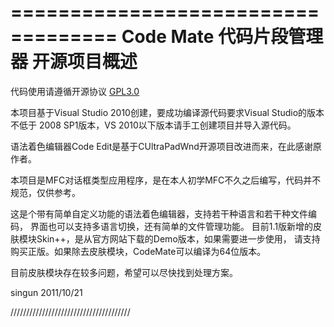 ===================================
Code Mate 代码片段管理器 开源项目概述
===================================

代码使用请遵循开源协议 [GPL3.0](https://github.com/singun-lxd/CodeMate/blob/master/README.md)

本项目基于Visual Studio 2010创建，要成功编译源代码要求Visual Studio的版本不低于
2008 SP1版本，VS 2010以下版本请手工创建项目并导入源代码。

语法着色编辑器Code Edit是基于CUltraPadWnd开源项目改进而来，在此感谢原作者。

本项目是MFC对话框类型应用程序，是在本人初学MFC不久之后编写，代码并不规范，仅供参考。

这是个带有简单自定义功能的语法着色编辑器，支持若干种语言和若干种文件编码，
界面也可以支持多语言切换，还有简单的文件管理功能。
目前1.1版新增的皮肤模块Skin++，是从官方网站下载的Demo版本，如果需要进一步使用，
请支持购买正版。如果除去皮肤模块，CodeMate可以编译为64位版本。

目前皮肤模块存在较多问题，希望可以尽快找到处理方案。

singun
2011/10/21

//////////////////////////////////////
